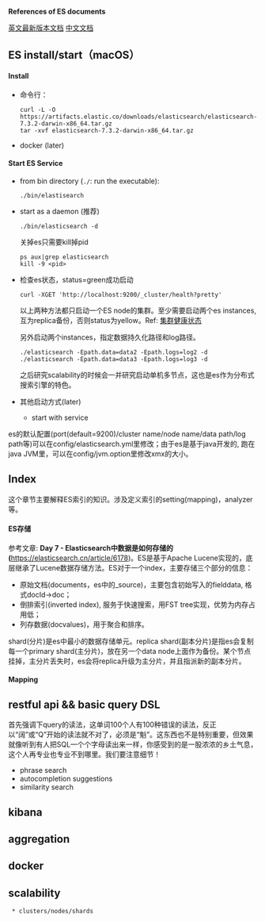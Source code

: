 **References of ES documents**

[英文最新版本文档](https://www.elastic.co/guide/en/elasticsearch/reference/current/elasticsearch-intro.html)
[中文文档](https://es.xiaoleilu.com/075_Inside_a_shard/30_Dynamic_indices.html)

## ES install/start（macOS）

#### Install
  
* 命令行：

	```
	curl -L -O https://artifacts.elastic.co/downloads/elasticsearch/elasticsearch-7.3.2-darwin-x86_64.tar.gz
	tar -xvf elasticsearch-7.3.2-darwin-x86_64.tar.gz
	```
* docker (later)
     
#### Start ES Service
 
* from bin directory (```./```: run the executable): 

  ```
  ./bin/elastisearch
  ```  
* start as a daemon (推荐)
  
  ```
  ./bin/elasticsearch -d
  ```
  
  关掉es只需要kill掉pid
  
  ```
  ps aux|grep elasticsearch
  kill -9 <pid>
  ```
* 检查es状态，status=green成功启动
  
   ```
  curl -XGET 'http://localhost:9200/_cluster/health?pretty'
  ```
  以上两种方法都只启动一个ES node的集群。至少需要启动两个es instances, 互为replica备份，否则status为yellow。Ref: [集群健康状态](https://www.elastic.co/guide/cn/elasticsearch/guide/current/_cluster_health.html)
  
  另外启动两个instances，指定数据持久化路径和log路径。
  
  ```
  ./elasticsearch -Epath.data=data2 -Epath.logs=log2 -d
  ./elasticsearch -Epath.data=data3 -Epath.logs=log3 -d
  ```
  
  之后研究scalability的时候会一并研究启动单机多节点，这也是es作为分布式搜索引擎的特色。
  
 
* 其他启动方式(later)
	* start with service 

es的默认配置(port(default=9200)/cluster name/node name/data path/log path等)可以在config/elasticsearch.yml里修改；由于es是基于java开发的, 跑在java JVM里，可以在config/jvm.option里修改xmx的大小。
 
## Index
这个章节主要解释ES索引的知识。涉及定义索引的setting(mapping)，analyzer等。

#### ES存储

参考文章: **Day 7 - Elasticsearch中数据是如何存储的(**<https://elasticsearch.cn/article/6178>)。ES是基于Apache Lucene实现的，底层继承了Lucene数据存储方法。ES对于一个index，主要存储三个部分的信息：

- 原始文档(documents，es中的_source)，主要包含初始写入的fielddata, 格式docId->doc；
- 倒排索引(inverted index), 服务于快速搜索，用FST tree实现，优势为内存占用低；
- 列存数据(docvalues)，用于聚合和排序。

shard(分片)是es中最小的数据存储单元。replica shard(副本分片)是指es会复制每一个primary shard(主分片)，放在另一个data node上面作为备份。某个节点挂掉，主分片丢失时，es会将replica升级为主分片，并且指派新的副本分片。

#### Mapping
     
## restful api && basic query DSL
首先强调下query的读法，这单词100个人有100种错误的读法，反正以“阔”或“Q”开始的读法就不对了，必须是“魁”。这东西也不是特别重要，但效果就像听到有人把SQL一个个字母读出来一样，你感受到的是一股浓浓的乡土气息，这个人再专业也专业不到哪里。我们要注意细节！

  * phrase search
  * autocompletion suggestions
  * similarity search
## kibana
## aggregation
## docker
## scalability
     * clusters/nodes/shards